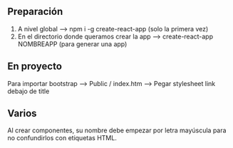 ## Preparación

1. A nivel global --> npm i -g create-react-app (solo la primera vez)
2. En el directorio donde queramos crear la app --> create-react-app NOMBREAPP (para generar una app)

## En proyecto

Para importar bootstrap --> Public / index.htm  --> Pegar stylesheet link debajo de title

## Varios

Al crear componentes, su nombre debe empezar por letra mayúscula para no confundirlos con etiquetas HTML.